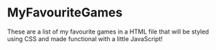 # MyFavouriteGames
 These are a list of my favourite games in a HTML file that will be styled using CSS and made functional with a little JavaScript!
